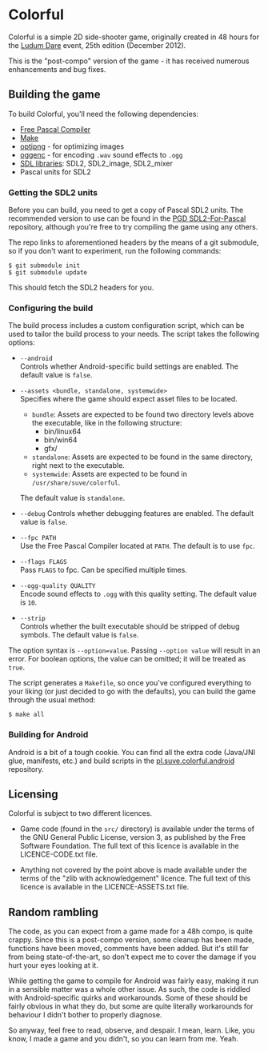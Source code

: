 # Colorful

Colorful is a simple 2D side-shooter game, originally created in 48 hours
for the [Ludum Dare](https://ldjam.com) event, 25th edition (December 2012).

This is the "post-compo" version of the game - it has received numerous
enhancements and bug fixes.


## Building the game

To build Colorful, you'll need the following dependencies:

- [Free Pascal Compiler](https://freepascal.org)
- [Make](https://www.gnu.org/software/make/)
- [optipng](https://optipng.sourceforge.net/) - for optimizing images
- [oggenc](https://github.com/xiph/vorbis-tools) - for encoding `.wav` sound effects to `.ogg`
- [SDL libraries](https://libsdl.org): SDL2, SDL2\_image, SDL2\_mixer
- Pascal units for SDL2


### Getting the SDL2 units

Before you can build, you need to get a copy of Pascal SDL2 units.
The recommended version to use can be found in the
[PGD SDL2-For-Pascal](https://github.com/PascalGameDevelopment/SDL2-for-Pascal)
repository, although you're free to try compiling the game using any others.

The repo links to aforementioned headers by the means of a git submodule,
so if you don't want to experiment, run the following commands:

    $ git submodule init
    $ git submodule update

This should fetch the SDL2 headers for you.


### Configuring the build

The build process includes a custom configuration script,
which can be used to tailor the build process to your needs.
The script takes the following options:

- `--android`    
  Controls whether Android-specific build settings are enabled.
  The default value is `false`.

- `--assets <bundle, standalone, systemwide>`    
  Specifies where the game should expect asset files to be located.
  * `bundle`: Assets are expected to be found two directory levels
    above the executable, like in the following structure:
    - bin/linux64
    - bin/win64
    - gfx/
  * `standalone`: Assets are expected to be found in the same directory,
    right next to the executable.
  * `systemwide`: Assets are expected to be found
  in `/usr/share/suve/colorful`.

  The default value is `standalone`.

- `--debug`
  Controls whether debugging features are enabled.
  The default value is `false`.

- `--fpc PATH`    
  Use the Free Pascal Compiler located at `PATH`.
  The default is to use `fpc`.

- `--flags FLAGS`    
  Pass `FLAGS` to fpc. Can be specified multiple times.

- `--ogg-quality QUALITY`    
  Encode sound effects to `.ogg` with this quality setting.
  The default value is `10`.

- `--strip`    
  Controls whether the built executable should be stripped of debug symbols.
  The default value is `false`.

The option syntax is `--option=value`. Passing `--option value` will result in an error.
For boolean options, the value can be omitted; it will be treated as `true`.

The script generates a `Makefile`, so once you've configured everything
to your liking (or just decided to go with the defaults), you can build
the game through the usual method:

    $ make all


### Building for Android

Android is a bit of a tough cookie.
You can find all the extra code (Java/JNI glue, manifests, etc.)
and build scripts in the
[pl.suve.colorful.android](https://github.com/suve/pl.suve.colorful.android)
repository.


## Licensing

Colorful is subject to two different licences.

- Game code (found in the `src/` directory) is available under the terms of the
GNU General Public License, version 3, as published by the Free Software Foundation.
The full text of this licence is available in the LICENCE-CODE.txt file.

- Anything not covered by the point above is made available under the terms
of the "zlib with acknowledgement" licence. The full text of this licence
is available in the LICENCE-ASSETS.txt file.


## Random rambling

The code, as you can expect from a game made for a 48h compo, is quite crappy.
Since this is a post-compo version, some cleanup has been made,
functions have been moved, comments have been added.
But it's still far from being state-of-the-art, so don't
expect me to cover the damage if you hurt your eyes looking at it.

While getting the game to compile for Android was fairly easy, making it run
in a sensible matter was a whole other issue. As such, the code is riddled
with Android-specific quirks and workarounds. Some of these should be fairly
obvious in what they do, but some are quite literally workarounds for
behaviour I didn't bother to properly diagnose.

So anyway, feel free to read, observe, and despair. I mean, learn.
Like, you know, I made a game and you didn't, so you can learn from me.
Yeah.
